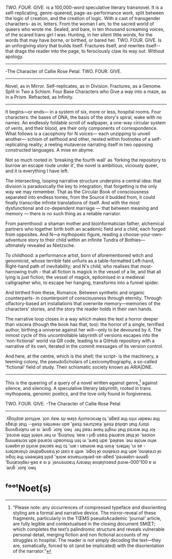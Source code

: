 _TWO. FOUR. GIVE._ is a 100,000-word speculative literary transnovel. It is a self-replicating, genre-queered, page-as-performance work, split between the logic of creation, and the creation of logic. With a cast of transgender characters- as in, letters. From the woman I am, to the sacred world of queers who wrote me. Sealed, and bare, in ten thousand screaming voices, of the scared trans girl I was. Hunting, in her silent little words, for the words that may have borne, or birthed, or bared her.
 TWO. FOUR. GIVE. Is an unforgiving story that builds itself. Fractures itself, and rewrites itself-- that drags the reader into the page, to ferociously claw its way out. Without apology.

---


-The Character of Callie Rose Petal.
TWO.
FOUR.
GIVE.

---


Novel, as in Mirror.
Self-replicates, as in Division.
Fractures, as a Genome.
Split in
Two
a Schism.
Four
Base Characters who
Give
a way into
a maze, as in
a Prism.
Refracted,
as Infinity.

---

It begins—or ends—
in a system of six, more or less, hospital rooms. Four characters: the bases of DNA, the basis of the story's spiral, wake with no names. An endlessly foldable scroll of wallpaper, a one-way circular system of vents, and their blood, are their only components of correspondence. What follows is a cacophony for N voices— each unzipping to unveil another— schism of selfhood and other, nested within footnotes of a self-replicating reality; a reeling mutaverse narrating itself in two opposing constructed languages. A mise en abyme.

Not so much rooted in 'breaking the fourth wall' as 'forking the repository to burrow an escape route under it', the novel is ambitious, viciously queer, and it is everything I have left. 

The intersecting, looping narrative structure underpins a central idea:
that division is paradoxically the key to integration, that forgetting is the only way we may remember. That as the Circular Book of consciousness separated into endless tomes, from the Source it budded from, it could finally transcribe infinite translations of itself. 
And with the most dysfunctional and co-dependent marriage — that between meaning and memory — there is no such thing as a reliable narrator.

From parenthood: a shaman mother and bioinformatician father, alchemical partners who together birth both an academic field and a child, each forged from opposites. And N—a mythopoeic figure, reading a choose-your-own-adventure story to their child within an infinite Tundra of Bothies— ultimately revealed as Nietzsche.

To childhood: a performance artist, born of aforementioned witch and genomicist, whose terrible fate unfurls as a table-formatted Left-hand, Right-hand path of inevitability; 
and N's child, who realises that most-harrowing truth - that all fiction is magick in the vessel of a lie, and that all lying is just fiction; the vessel of magick, epitomised in a medieval calligrapher who, to escape her hanging, transforms into a funnel spider.

And birthed from these, Romance. Between synthetic and organic counterparts- in counterpoint of consciousness through eternity. Through olfactory-based art installations that overwrite memory—memories of the characters' stories, and the story the reader holds in their own hands. 

The narrative loop closes in a way which makes the text a horror deeper than viscera (though the book has that, too): the horror of a single, terrified author, birthing a universe against her will—only to be devoured by it. The inmost cycle of this uncontrollable labyrinth of versions escapes into the 'non-fictional' world via QR code, leading to a GitHub repository with a narrative of its own, iterated in the commit messages of its version control. 

And here, at the centre, which is the shell; the script- is the machinery, a teeming colony, the pseudoScholars of Lexicomythography, a so-called 'fictional' field of study. Their schismatic society known as ARIA|DNE.

---

This is the queering of a query of a novel written against genre,[^notes] against silence, and silencing. A speculative literary labyrinth, rooted in trans mythopoeia, genomic poetics, and the love only found in forgiveness. 


TWO.
FOUR.
GIVE.
-The Character of Callie Rose Petal 

---

˙ʎƃoןdoɐ ʇonɥʇıʍ ˙ʇon ʎɐʍ sʇı ʍɐןɔ ʎןonsıɔoɹǝɟ oʇ 'ǝƃɐd ǝɥʇ oʇuı ɹǝpɐǝɹ ǝɥʇ sƃɐɹp ʇɐɥʇ --ɟןǝsʇı sǝʇıɹʍǝɹ upɐ 'ɟןǝsʇı sǝɹnʇɔɐɹɟ ˙ɟןǝsʇı psןıqn ʇɐɥʇ ʎɹoʇs ƃuıʌıƃɹoɟnu uɐ sı ˙ǝʌıƃ ˙ɹonɟ ˙oʍʇ 
˙ɹǝɥ pɐǝɹ ǝʌɐɥ ʇɥƃıɯ ʇɐɥʇ psɹoʍ ǝɥʇ ɹoɟ 'psɹoʍ ǝןʇʇıן ʇuǝןıs ɹǝɥ uı 'ƃuıʇnuɥ ˙sɐʍ ı ןɹıƃ usɐɹʇ pǝɹɹɐɔs ʇɐɥʇ ɟo 'sǝɔıoʌ ƃuıɯɐǝɹɔs upɐ pǝɹɐɔs upɐonsɥʇ uǝʇ uı 'ǝɹɐq upɐ 'pǝןɐǝs ˙ǝɯ ǝʇoɹʍ oɥʍ sɹǝǝbn ɟo pןɹoʍ pǝɹɔɐs ǝɥʇ oʇ 'ɯɐ ı uɐɯoʍ ǝɥʇ ɯoɹɟ ˙sɹǝʇʇǝן 'uı sɐ -sɹǝʇɔɐɹɐɥɔ ɹǝupǝƃusɐɹʇ ɟo ʇsɐɔ ɐ ɥʇıʍ ˙ɔıƃoן ɟo ouıʇɐǝɹɔ ǝɥʇ upɐ 'ouıʇɐǝɹɔ ɟo ɔıƃoן ǝɥʇ uǝǝʍʇǝq ʇıןsd 'ʞɹoʍ ǝɔuɐɯɹoɟɹǝd-sɐ-ǝƃɐd 'pǝɹǝǝbn-ǝɹuǝƃ 'ƃuıʇɐɔıןdǝɹ-ɟןǝs ɐ sı ʇı ˙ןǝʌusuoɐɹʇ ʎɹɐɹǝʇıן ǝʌıʇɐןnɔǝsd pɹoʍ-000'100 ɐ sı ˙ǝʌıƃ ˙ɹonɟ ˙oʍʇ
# ᶠᵒᵒᵗNoet(s)

[^notes]: “Please note: any occurrences of compressed typeface and disorienting styling are a formal and narrative device. The mirror-reveal of these fragments, particularly in the TŒMS pseudoAcademic 'journal' article, are fully legible and contextualised in the closing document SMŒT; which completes the text’s palindromic structure and reveals vulnerable personal detail, merging fiction and non fictional accounts of my struggles in hospital. The reader is not simply decoding the text—they are, somatically, forced to sit (and be implicated) with the disorientation of the narrator.”